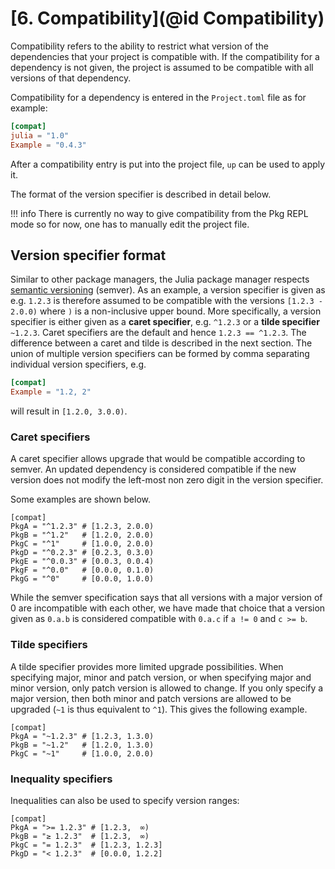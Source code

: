 # [**6.** Compatibility](@id Compatibility)

Compatibility refers to the ability to restrict what version of the dependencies that your project is compatible with.
If the compatibility for a dependency is not given, the project is assumed to be compatible with all versions of that dependency.

Compatibility for a dependency is entered in the `Project.toml` file as for example:

```toml
[compat]
julia = "1.0"
Example = "0.4.3"
```

After a compatibility entry is put into the project file, `up` can be used to apply it.

The format of the version specifier is described in detail below.

!!! info
    There is currently no way to give compatibility from the Pkg REPL mode so for now, one has to manually edit the project file.

## Version specifier format

Similar to other package managers, the Julia package manager respects [semantic versioning](https://semver.org/) (semver).
As an example, a version specifier is given as e.g. `1.2.3` is therefore assumed to be compatible with the versions `[1.2.3 - 2.0.0)` where `)` is a non-inclusive upper bound.
More specifically, a version specifier is either given as a **caret specifier**, e.g. `^1.2.3`  or a **tilde specifier** `~1.2.3`.
Caret specifiers are the default and hence `1.2.3 == ^1.2.3`. The difference between a caret and tilde is described in the next section.
The union of multiple version specifiers can be formed by comma separating individual version specifiers, e.g.
```toml
[compat]
Example = "1.2, 2"
```
will result in `[1.2.0, 3.0.0)`.

### Caret specifiers

A caret specifier allows upgrade that would be compatible according to semver.
An updated dependency is considered compatible if the new version does not modify the left-most non zero digit in the version specifier.

Some examples are shown below.

```
[compat]
PkgA = "^1.2.3" # [1.2.3, 2.0.0)
PkgB = "^1.2"   # [1.2.0, 2.0.0)
PkgC = "^1"     # [1.0.0, 2.0.0)
PkgD = "^0.2.3" # [0.2.3, 0.3.0)
PkgE = "^0.0.3" # [0.0.3, 0.0.4)
PkgF = "^0.0"   # [0.0.0, 0.1.0)
PkgG = "^0"     # [0.0.0, 1.0.0)
```

While the semver specification says that all versions with a major version of 0 are incompatible with each other, we have made that choice that
a version given as `0.a.b` is considered compatible with `0.a.c` if `a != 0` and  `c >= b`.

### Tilde specifiers

A tilde specifier provides more limited upgrade possibilities. When specifying major, minor
and patch version, or when specifying major and minor version, only patch version is
allowed to change. If you only specify a major version, then both minor and patch versions
are allowed to be upgraded (`~1` is thus equivalent to `^1`).
This gives the following example.

```
[compat]
PkgA = "~1.2.3" # [1.2.3, 1.3.0)
PkgB = "~1.2"   # [1.2.0, 1.3.0)
PkgC = "~1"     # [1.0.0, 2.0.0)
```

### Inequality specifiers

Inequalities can also be used to specify version ranges:

```
[compat]
PkgA = ">= 1.2.3" # [1.2.3,  ∞)
PkgB = "≥ 1.2.3"  # [1.2.3,  ∞)
PkgC = "= 1.2.3"  # [1.2.3, 1.2.3]
PkgD = "< 1.2.3"  # [0.0.0, 1.2.2]
```
